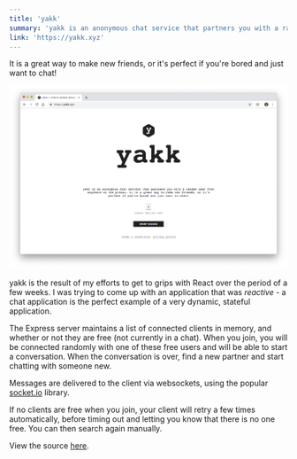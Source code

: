 ```yaml
---
title: 'yakk'
summary: 'yakk is an anonymous chat service that partners you with a random user from anywhere on the planet.'
link: 'https://yakk.xyz'
---
```


It is a great way to make new friends, or it's perfect if you're bored and just want to chat!

![yakk screenshot](./yakk.png)

yakk is the result of my efforts to get to grips with React over the period of a few weeks. I was trying to come up with an application that was _reactive_ - a chat application is the perfect example of a very dynamic, stateful application.

The Express server maintains a list of connected clients in memory, and whether or not they are free (not currently in a chat). When you join, you will be connected randomly with one of these free users and will be able to start a conversation. When the conversation is over, find a new partner and start chatting with someone new.

Messages are delivered to the client via websockets, using the popular [socket.io](https://socket.io) library.

If no clients are free when you join, your client will retry a few times automatically, before timing out and letting you know that there is no one free. You can then search again manually.

View the source [here](https://github.com/tdjsnelling/yakk).
